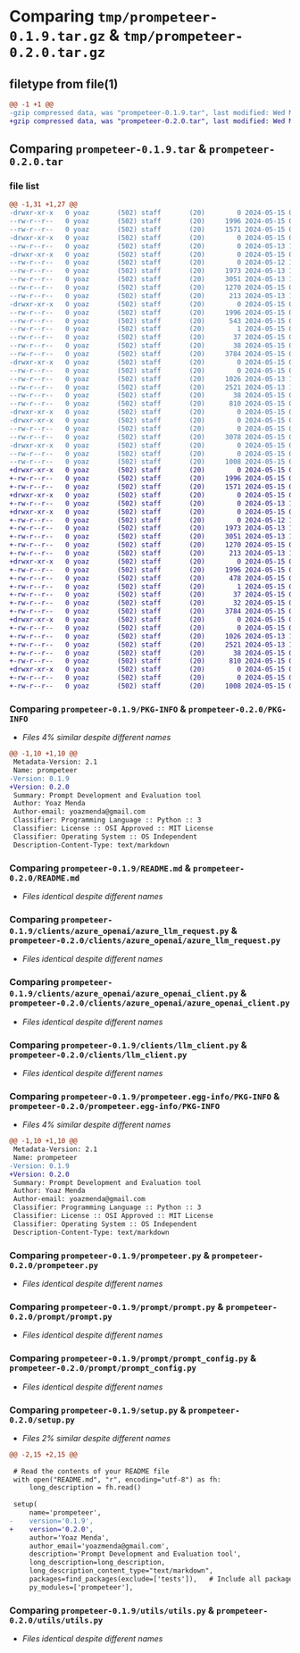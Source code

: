 # Comparing `tmp/prompeteer-0.1.9.tar.gz` & `tmp/prompeteer-0.2.0.tar.gz`

## filetype from file(1)

```diff
@@ -1 +1 @@
-gzip compressed data, was "prompeteer-0.1.9.tar", last modified: Wed May 15 07:51:47 2024, max compression
+gzip compressed data, was "prompeteer-0.2.0.tar", last modified: Wed May 15 07:54:59 2024, max compression
```

## Comparing `prompeteer-0.1.9.tar` & `prompeteer-0.2.0.tar`

### file list

```diff
@@ -1,31 +1,27 @@
-drwxr-xr-x   0 yoaz       (502) staff       (20)        0 2024-05-15 07:51:47.404349 prompeteer-0.1.9/
--rw-r--r--   0 yoaz       (502) staff       (20)     1996 2024-05-15 07:51:47.404041 prompeteer-0.1.9/PKG-INFO
--rw-r--r--   0 yoaz       (502) staff       (20)     1571 2024-05-15 07:07:55.000000 prompeteer-0.1.9/README.md
-drwxr-xr-x   0 yoaz       (502) staff       (20)        0 2024-05-15 07:51:47.397065 prompeteer-0.1.9/clients/
--rw-r--r--   0 yoaz       (502) staff       (20)        0 2024-05-13 18:06:15.000000 prompeteer-0.1.9/clients/__init__.py
-drwxr-xr-x   0 yoaz       (502) staff       (20)        0 2024-05-15 07:51:47.398316 prompeteer-0.1.9/clients/azure_openai/
--rw-r--r--   0 yoaz       (502) staff       (20)        0 2024-05-12 13:15:26.000000 prompeteer-0.1.9/clients/azure_openai/__init__.py
--rw-r--r--   0 yoaz       (502) staff       (20)     1973 2024-05-13 18:19:50.000000 prompeteer-0.1.9/clients/azure_openai/azure_llm_request.py
--rw-r--r--   0 yoaz       (502) staff       (20)     3051 2024-05-13 18:21:21.000000 prompeteer-0.1.9/clients/azure_openai/azure_openai_client.py
--rw-r--r--   0 yoaz       (502) staff       (20)     1270 2024-05-15 06:58:31.000000 prompeteer-0.1.9/clients/llm_client.py
--rw-r--r--   0 yoaz       (502) staff       (20)      213 2024-05-13 11:23:51.000000 prompeteer-0.1.9/clients/llm_request.py
-drwxr-xr-x   0 yoaz       (502) staff       (20)        0 2024-05-15 07:51:47.403607 prompeteer-0.1.9/prompeteer.egg-info/
--rw-r--r--   0 yoaz       (502) staff       (20)     1996 2024-05-15 07:51:47.000000 prompeteer-0.1.9/prompeteer.egg-info/PKG-INFO
--rw-r--r--   0 yoaz       (502) staff       (20)      543 2024-05-15 07:51:47.000000 prompeteer-0.1.9/prompeteer.egg-info/SOURCES.txt
--rw-r--r--   0 yoaz       (502) staff       (20)        1 2024-05-15 07:51:47.000000 prompeteer-0.1.9/prompeteer.egg-info/dependency_links.txt
--rw-r--r--   0 yoaz       (502) staff       (20)       37 2024-05-15 07:51:47.000000 prompeteer-0.1.9/prompeteer.egg-info/requires.txt
--rw-r--r--   0 yoaz       (502) staff       (20)       38 2024-05-15 07:51:47.000000 prompeteer-0.1.9/prompeteer.egg-info/top_level.txt
--rw-r--r--   0 yoaz       (502) staff       (20)     3784 2024-05-15 06:52:18.000000 prompeteer-0.1.9/prompeteer.py
-drwxr-xr-x   0 yoaz       (502) staff       (20)        0 2024-05-15 07:51:47.401566 prompeteer-0.1.9/prompt/
--rw-r--r--   0 yoaz       (502) staff       (20)        0 2024-05-15 07:42:02.000000 prompeteer-0.1.9/prompt/__init__.py
--rw-r--r--   0 yoaz       (502) staff       (20)     1026 2024-05-13 18:06:32.000000 prompeteer-0.1.9/prompt/prompt.py
--rw-r--r--   0 yoaz       (502) staff       (20)     2521 2024-05-13 18:08:59.000000 prompeteer-0.1.9/prompt/prompt_config.py
--rw-r--r--   0 yoaz       (502) staff       (20)       38 2024-05-15 07:51:47.404525 prompeteer-0.1.9/setup.cfg
--rw-r--r--   0 yoaz       (502) staff       (20)      810 2024-05-15 07:51:47.000000 prompeteer-0.1.9/setup.py
-drwxr-xr-x   0 yoaz       (502) staff       (20)        0 2024-05-15 07:51:47.394801 prompeteer-0.1.9/tests/
-drwxr-xr-x   0 yoaz       (502) staff       (20)        0 2024-05-15 07:51:47.402436 prompeteer-0.1.9/tests/prompeteer/
--rw-r--r--   0 yoaz       (502) staff       (20)        0 2024-05-15 07:51:31.000000 prompeteer-0.1.9/tests/prompeteer/__init__.py
--rw-r--r--   0 yoaz       (502) staff       (20)     3078 2024-05-15 07:46:07.000000 prompeteer-0.1.9/tests/prompeteer/test_prompeteer.py
-drwxr-xr-x   0 yoaz       (502) staff       (20)        0 2024-05-15 07:51:47.403106 prompeteer-0.1.9/utils/
--rw-r--r--   0 yoaz       (502) staff       (20)        0 2024-05-15 07:42:14.000000 prompeteer-0.1.9/utils/__init__.py
--rw-r--r--   0 yoaz       (502) staff       (20)     1008 2024-05-15 06:52:18.000000 prompeteer-0.1.9/utils/utils.py
+drwxr-xr-x   0 yoaz       (502) staff       (20)        0 2024-05-15 07:54:59.200379 prompeteer-0.2.0/
+-rw-r--r--   0 yoaz       (502) staff       (20)     1996 2024-05-15 07:54:59.200022 prompeteer-0.2.0/PKG-INFO
+-rw-r--r--   0 yoaz       (502) staff       (20)     1571 2024-05-15 07:07:55.000000 prompeteer-0.2.0/README.md
+drwxr-xr-x   0 yoaz       (502) staff       (20)        0 2024-05-15 07:54:59.193595 prompeteer-0.2.0/clients/
+-rw-r--r--   0 yoaz       (502) staff       (20)        0 2024-05-13 18:06:15.000000 prompeteer-0.2.0/clients/__init__.py
+drwxr-xr-x   0 yoaz       (502) staff       (20)        0 2024-05-15 07:54:59.194869 prompeteer-0.2.0/clients/azure_openai/
+-rw-r--r--   0 yoaz       (502) staff       (20)        0 2024-05-12 13:15:26.000000 prompeteer-0.2.0/clients/azure_openai/__init__.py
+-rw-r--r--   0 yoaz       (502) staff       (20)     1973 2024-05-13 18:19:50.000000 prompeteer-0.2.0/clients/azure_openai/azure_llm_request.py
+-rw-r--r--   0 yoaz       (502) staff       (20)     3051 2024-05-13 18:21:21.000000 prompeteer-0.2.0/clients/azure_openai/azure_openai_client.py
+-rw-r--r--   0 yoaz       (502) staff       (20)     1270 2024-05-15 06:58:31.000000 prompeteer-0.2.0/clients/llm_client.py
+-rw-r--r--   0 yoaz       (502) staff       (20)      213 2024-05-13 11:23:51.000000 prompeteer-0.2.0/clients/llm_request.py
+drwxr-xr-x   0 yoaz       (502) staff       (20)        0 2024-05-15 07:54:59.199559 prompeteer-0.2.0/prompeteer.egg-info/
+-rw-r--r--   0 yoaz       (502) staff       (20)     1996 2024-05-15 07:54:59.000000 prompeteer-0.2.0/prompeteer.egg-info/PKG-INFO
+-rw-r--r--   0 yoaz       (502) staff       (20)      478 2024-05-15 07:54:59.000000 prompeteer-0.2.0/prompeteer.egg-info/SOURCES.txt
+-rw-r--r--   0 yoaz       (502) staff       (20)        1 2024-05-15 07:54:59.000000 prompeteer-0.2.0/prompeteer.egg-info/dependency_links.txt
+-rw-r--r--   0 yoaz       (502) staff       (20)       37 2024-05-15 07:54:59.000000 prompeteer-0.2.0/prompeteer.egg-info/requires.txt
+-rw-r--r--   0 yoaz       (502) staff       (20)       32 2024-05-15 07:54:59.000000 prompeteer-0.2.0/prompeteer.egg-info/top_level.txt
+-rw-r--r--   0 yoaz       (502) staff       (20)     3784 2024-05-15 06:52:18.000000 prompeteer-0.2.0/prompeteer.py
+drwxr-xr-x   0 yoaz       (502) staff       (20)        0 2024-05-15 07:54:59.197843 prompeteer-0.2.0/prompt/
+-rw-r--r--   0 yoaz       (502) staff       (20)        0 2024-05-15 07:42:02.000000 prompeteer-0.2.0/prompt/__init__.py
+-rw-r--r--   0 yoaz       (502) staff       (20)     1026 2024-05-13 18:06:32.000000 prompeteer-0.2.0/prompt/prompt.py
+-rw-r--r--   0 yoaz       (502) staff       (20)     2521 2024-05-13 18:08:59.000000 prompeteer-0.2.0/prompt/prompt_config.py
+-rw-r--r--   0 yoaz       (502) staff       (20)       38 2024-05-15 07:54:59.200442 prompeteer-0.2.0/setup.cfg
+-rw-r--r--   0 yoaz       (502) staff       (20)      810 2024-05-15 07:54:58.000000 prompeteer-0.2.0/setup.py
+drwxr-xr-x   0 yoaz       (502) staff       (20)        0 2024-05-15 07:54:59.198554 prompeteer-0.2.0/utils/
+-rw-r--r--   0 yoaz       (502) staff       (20)        0 2024-05-15 07:42:14.000000 prompeteer-0.2.0/utils/__init__.py
+-rw-r--r--   0 yoaz       (502) staff       (20)     1008 2024-05-15 06:52:18.000000 prompeteer-0.2.0/utils/utils.py
```

### Comparing `prompeteer-0.1.9/PKG-INFO` & `prompeteer-0.2.0/PKG-INFO`

 * *Files 4% similar despite different names*

```diff
@@ -1,10 +1,10 @@
 Metadata-Version: 2.1
 Name: prompeteer
-Version: 0.1.9
+Version: 0.2.0
 Summary: Prompt Development and Evaluation tool
 Author: Yoaz Menda
 Author-email: yoazmenda@gmail.com
 Classifier: Programming Language :: Python :: 3
 Classifier: License :: OSI Approved :: MIT License
 Classifier: Operating System :: OS Independent
 Description-Content-Type: text/markdown
```

### Comparing `prompeteer-0.1.9/README.md` & `prompeteer-0.2.0/README.md`

 * *Files identical despite different names*

### Comparing `prompeteer-0.1.9/clients/azure_openai/azure_llm_request.py` & `prompeteer-0.2.0/clients/azure_openai/azure_llm_request.py`

 * *Files identical despite different names*

### Comparing `prompeteer-0.1.9/clients/azure_openai/azure_openai_client.py` & `prompeteer-0.2.0/clients/azure_openai/azure_openai_client.py`

 * *Files identical despite different names*

### Comparing `prompeteer-0.1.9/clients/llm_client.py` & `prompeteer-0.2.0/clients/llm_client.py`

 * *Files identical despite different names*

### Comparing `prompeteer-0.1.9/prompeteer.egg-info/PKG-INFO` & `prompeteer-0.2.0/prompeteer.egg-info/PKG-INFO`

 * *Files 4% similar despite different names*

```diff
@@ -1,10 +1,10 @@
 Metadata-Version: 2.1
 Name: prompeteer
-Version: 0.1.9
+Version: 0.2.0
 Summary: Prompt Development and Evaluation tool
 Author: Yoaz Menda
 Author-email: yoazmenda@gmail.com
 Classifier: Programming Language :: Python :: 3
 Classifier: License :: OSI Approved :: MIT License
 Classifier: Operating System :: OS Independent
 Description-Content-Type: text/markdown
```

### Comparing `prompeteer-0.1.9/prompeteer.py` & `prompeteer-0.2.0/prompeteer.py`

 * *Files identical despite different names*

### Comparing `prompeteer-0.1.9/prompt/prompt.py` & `prompeteer-0.2.0/prompt/prompt.py`

 * *Files identical despite different names*

### Comparing `prompeteer-0.1.9/prompt/prompt_config.py` & `prompeteer-0.2.0/prompt/prompt_config.py`

 * *Files identical despite different names*

### Comparing `prompeteer-0.1.9/setup.py` & `prompeteer-0.2.0/setup.py`

 * *Files 2% similar despite different names*

```diff
@@ -2,15 +2,15 @@
 
 # Read the contents of your README file
 with open("README.md", "r", encoding="utf-8") as fh:
     long_description = fh.read()
 
 setup(
     name='prompeteer',
-    version='0.1.9',
+    version='0.2.0',
     author='Yoaz Menda',
     author_email='yoazmenda@gmail.com',
     description='Prompt Development and Evaluation tool',
     long_description=long_description,
     long_description_content_type="text/markdown",
     packages=find_packages(exclude=['tests']),   # Include all packages
     py_modules=['prompeteer'],
```

### Comparing `prompeteer-0.1.9/utils/utils.py` & `prompeteer-0.2.0/utils/utils.py`

 * *Files identical despite different names*

